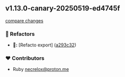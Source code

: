 
## v1.13.0-canary-20250519-ed4745f

[compare changes](https://github.com/Basalt-Lab/basalt-logger/compare/v1.13.0-canary-20250519-8b05a3d...v1.13.0-canary-20250519-ed4745f)

### 🧹 Refactors

- **🧹:** [Refacto export] ([a293c32](https://github.com/Basalt-Lab/basalt-logger/commit/a293c32))

### ❤️ Contributors

- Ruby <necrelox@proton.me>

